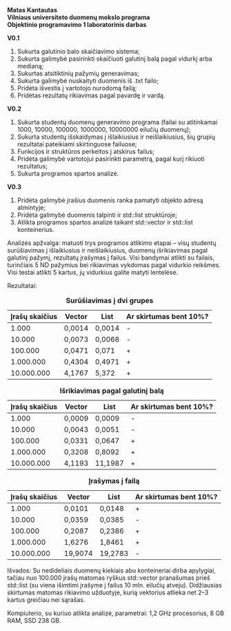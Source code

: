 **Matas Kantautas** <br>
**Vilniaus universiteto duomenų mokslo programa** <br>
**Objektinio programavimo 1 laboratorinis darbas**

**V0.1** <br>
1. Sukurta galutinio balo skaičiavimo sistema;
2. Sukurta galimybė pasirinkti skaičiuoti galutinį balą pagal vidurkį arba medianą;
3. Sukurtas atsitiktinių pažymių generavimas;
4. Sukurta galimybė nuskaityti duomenis iš .txt failo;
5. Pridėta išvestis į vartotojo nurodomą failą;
6. Pridėtas rezultatų rikiavimas pagal pavardę ir vardą.

**V0.2** <br>
1. Sukurta studentų duomenų generavimo programa (failai su atitinkamai 1000, 10000, 100000, 1000000, 10000000 eilučių duomenų);
2. Sukurta studentų išskaidymas į išlaikiusius ir neišlaikiusius, šių grupių rezultatai pateikiami skirtinguose failuose;
3. Funkcijos ir struktūros perkeltos į atskirus failus;
4. Pridėta galimybė vartotojui pasirinkti parametrą, pagal kurį rikiuoti rezultatus;
5. Sukurta programos spartos analizė.

**V0.3** <br>
1. Pridėta galimybė įrašius duomenis ranka pamatyti objekto adresą atmintyje;
2. Pridėta galimybė duomenis talpinti ir std::list struktūroje;
3. Atlikta programos spartos analizė taikant std::vector ir std::list konteinerius. <br>

Analizės apžvalga: matuoti trys programos atlikimo etapai – visų studentų surūšiavimas į išlaikiusius ir neišlaikiusius, duomenų išrikiavimas pagal galutinį pažymį, rezultatų įrašymas į failus. Visi bandymai atlikti su failais, turinčiais 5 ND pažymius bei rikiavimas vykdomas pagal vidurkio reikšmes. Visi testai atlikti 5 kartus, jų vidurkius galite matyti lentelėse.

Rezultatai:
<table>
  <caption><b>Surūšiavimas į dvi grupes</b></caption>
  <thead>
    <tr>
      <th>Įrašų skaičius</th>
      <th>Vector</th>
      <th>List</th>
      <th>Ar skirtumas bent 10%?</th>
    </tr>
  </thead>
  <tbody>
    <tr>
      <td>1.000</td>
      <td>0,0014</td>
      <td>0,0014</td>
      <td>-</td>
    </tr>
    <tr>
      <td>10.000</td>
      <td>0,0073</td>
      <td>0,0068</td>
      <td>-</td>
    </tr>
    <tr>
      <td>100.000</td>
      <td>0,0471</td>
      <td>0,071</td>
      <td>+</td>
    </tr>
    <tr>
      <td>1.000.000</td>
      <td>0,4304</td>
      <td>0,4971</td>
      <td>+</td>
    </tr>
    <tr>
      <td>10.000.000</td>
      <td>4,1767</td>
      <td>5,372</td>
      <td>+</td>
    </tr>
  </tbody>
</table>

<table>
  <caption><b>Išrikiavimas pagal galutinį balą</b></caption>
  <thead>
    <tr>
      <th>Įrašų skaičius</th>
      <th>Vector</th>
      <th>List</th>
      <th>Ar skirtumas bent 10%?</th>
    </tr>
  </thead>
  <tbody>
    <tr>
      <td>1.000</td>
      <td>0,0009</td>
      <td>0,0009</td>
      <td>-</td>
    </tr>
    <tr>
      <td>10.000</td>
      <td>0,0043</td>
      <td>0,0051</td>
      <td>-</td>
    </tr>
    <tr>
      <td>100.000</td>
      <td>0,0331</td>
      <td>0,0647</td>
      <td>+</td>
    </tr>
    <tr>
      <td>1.000.000</td>
      <td>0,3208</td>
      <td>0,8092</td>
      <td>+</td>
    </tr>
    <tr>
      <td>10.000.000</td>
      <td>4,1193</td>
      <td>11,1987</td>
      <td>+</td>
    </tr>
  </tbody>
</table>

<table>
  <caption><b>Įrašymas į failą</b></caption>
  <thead>
    <tr>
      <th>Įrašų skaičius</th>
      <th>Vector</th>
      <th>List</th>
      <th>Ar skirtumas bent 10%?</th>
    </tr>
  </thead>
  <tbody>
    <tr>
      <td>1.000</td>
      <td>0,0101</td>
      <td>0,0148</td>
      <td>+</td>
    </tr>
    <tr>
      <td>10.000</td>
      <td>0,0359</td>
      <td>0,0385</td>
      <td>-</td>
    </tr>
    <tr>
      <td>100.000</td>
      <td>0,2087</td>
      <td>0,2386</td>
      <td>+</td>
    </tr>
    <tr>
      <td>1.000.000</td>
      <td>1,6276</td>
      <td>1,8461</td>
      <td>+</td>
    </tr>
    <tr>
      <td>10.000.000</td>
      <td>19,9074</td>
      <td>19,2783</td>
      <td>-</td>
    </tr>
  </tbody>
</table>

Išvados: Su nedideliais duomenų kiekiais abu konteineriai dirba apylygiai, tačiau nuo 100.000 įrašų matomas ryškus std::vector pranašumas prieš std::list (su viena išimtimi įrašyme į failus 10 mln. eilučių atveju). Didžiausias skirtumas matomas rikiavimo užduotyje, kurią vektorius atlieka net 2–3 kartus greičiau nei sąrašas.

Kompiuterio, su kuriuo atlikta analizė, parametrai: 1,2 GHz procesorius, 8 GB RAM, SSD 238 GB.
